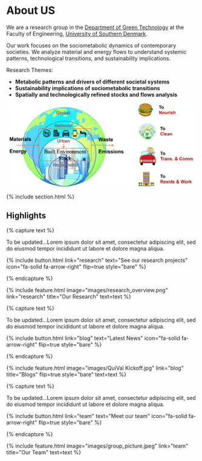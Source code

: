 ---
---
# **About US**

We are a research group in the [Department of Green Technology](https://www.sdu.dk/en/igt) at the Faculty of Engineering, [University of Southern Denmark](https://www.sdu.dk/en). 

Our work focuses on the sociometabolic dynamics of contemporary societies. We analyze material and energy flows to understand systemic patterns, technological transitions, and sustainability implications.

Research Themes:
- **Metabolic patterns and drivers of different societal systems**
- **Sustainability implications of sociometabolic transitions**
- **Spatially and technologically refined stocks and flows analysis**

![Overview Image](images/overview.png)


{% include section.html %}

## Highlights

{% capture text %}

To be updated...Lorem ipsum dolor sit amet, consectetur adipiscing elit, sed do eiusmod tempor incididunt ut labore et dolore magna aliqua.

{%
  include button.html
  link="research"
  text="See our research projects"
  icon="fa-solid fa-arrow-right"
  flip=true
  style="bare"
%}

{% endcapture %}

{%
  include feature.html
  image="images/research_overview.png"
  link="research"
  title="Our Research"
  text=text
%}

{% capture text %}

To be updated...Lorem ipsum dolor sit amet, consectetur adipiscing elit, sed do eiusmod tempor incididunt ut labore et dolore magna aliqua.

{%
  include button.html
  link="blog"
  text="Latest News"
  icon="fa-solid fa-arrow-right"
  flip=true
  style="bare"
%}

{% endcapture %}

{%
  include feature.html
  image="images/QuiVal Kickoff.jpg"
  link="blog"
  title="Blogs"
  flip=true
  style="bare"
  text=text
%}

{% capture text %}

To be updated...Lorem ipsum dolor sit amet, consectetur adipiscing elit, sed do eiusmod tempor incididunt ut labore et dolore magna aliqua.

{%
  include button.html
  link="team"
  text="Meet our team"
  icon="fa-solid fa-arrow-right"
  flip=true
  style="bare"
%}

{% endcapture %}

{%
  include feature.html
  image="images/group_picture.jpeg"
  link="team"
  title="Our Team"
  text=text
%}
